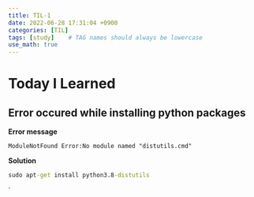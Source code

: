 ```yaml
---
title: TIL-1 
date: 2022-06-28 17:31:04 +0900
categories: [TIL]
tags: [study]    # TAG names should always be lowercase
use_math: true
--- 
```


# **Today I Learned**

## Error occured while installing python packages

**Error message**

```
ModuleNotFound Error:No module named "distutils.cmd"
```

**Solution**
```cmd
sudo apt-get install python3.8-distutils 
```
`